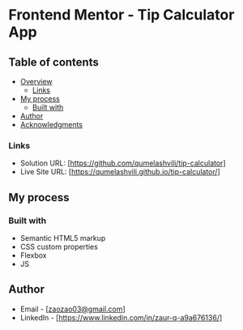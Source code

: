 # Frontend Mentor - Tip Calculator App

## Table of contents

- [Overview](#overview)
  - [Links](#links)
- [My process](#my-process)
  - [Built with](#built-with)
- [Author](#author)
- [Acknowledgments](#acknowledgments)


### Links

- Solution URL: [https://github.com/qumelashvili/tip-calculator]
- Live Site URL: [https://qumelashvili.github.io/tip-calculator/]

## My process

### Built with

- Semantic HTML5 markup
- CSS custom properties
- Flexbox
- JS


## Author
- Email - [zaozao03@gmail.com]
- LinkedIn - [https://www.linkedin.com/in/zaur-q-a9a676136/]
